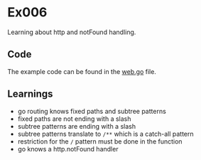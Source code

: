 # Ex006

Learning about http and notFound handling.

## Code

The example code can be found in the [web.go](web.go) file.

## Learnings

- go routing knows fixed paths and subtree patterns
- fixed paths are not ending with a slash
- subtree patterns are ending with a slash
- subtree patterns translate to `/**` which is a catch-all pattern
- restriction for the `/` pattern must be done in the function
- go knows a http.notFound handler
